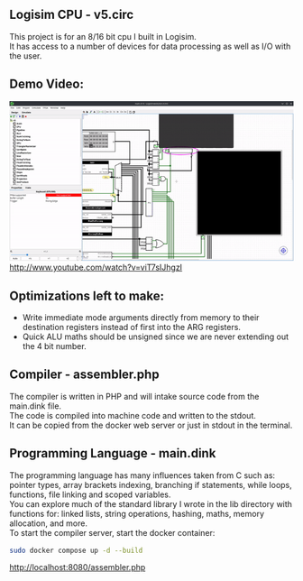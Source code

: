 ## Logisim CPU - v5.circ
This project is for an 8/16 bit cpu I built in Logisim.  
It has access to a number of devices for data processing as well as I/O with the user.   
  
## Demo Video:  

[![IMAGE ALT TEXT](/output_fast.gif)]([http://www.youtube.com/watch?v=viT7sIJhgzI](https://www.youtube.com/watch?v=CdqjycKLmDs) "
16 Bit Logisim Computer with 3D Graphics")  
<http://www.youtube.com/watch?v=viT7sIJhgzI>


## Optimizations left to make:
- Write immediate mode arguments directly from memory to their destination registers instead of first into the ARG registers.  
- Quick ALU maths should be unsigned since we are never extending out the 4 bit number.  

## Compiler - assembler.php
The compiler is written in PHP and will intake source code from the main.dink file.  
The code is compiled into machine code and written to the stdout.  
It can be copied from the docker web server or just in stdout in the terminal.  

## Programming Language - main.dink
The programming language has many influences taken from C such as: pointer types, array brackets indexing, branching if statements, while loops, functions, file linking and scoped variables.  
You can explore much of the standard library I wrote in the lib directory with functions for: linked lists, string operations, hashing, maths, memory allocation, and more.   
To start the compiler server, start the docker container:
```bash
sudo docker compose up -d --build
```
<http://localhost:8080/assembler.php>
